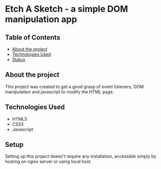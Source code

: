 # Etch A Sketch - a simple DOM manipulation app
## Table of Contents
* [About the project](#about-the-project)
* [Technologies Used](#technologies-used)
* [Status](#setup)

## About the project
This project was created to get a good grasp of event listeners, DOM manipulation and javascript to modify the HTML page.

## Technologies Used
* HTML5
* CSS3
* Javascript

## Setup
Setting up this project doesn't require any installation, accessible simply by hosting on nginx server or using local host




